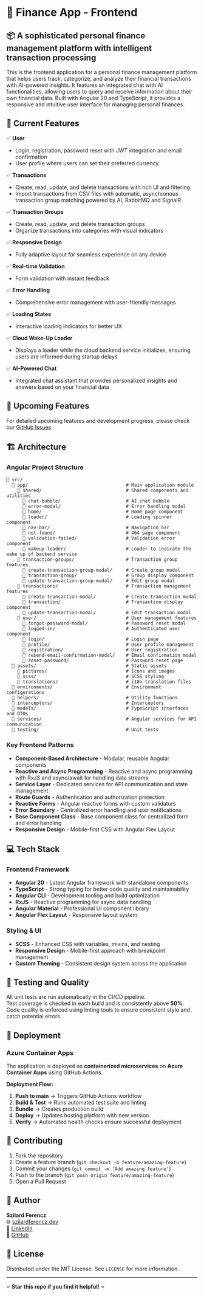 # 💼 Finance App - Frontend

## 📦 A sophisticated personal finance management platform with intelligent transaction processing

This is the frontend application for a personal finance management platform that helps users track, categorize, and analyze their financial transactions with AI-powered insights. It features an integrated chat with AI functionalities, allowing users to query and receive information about their own financial data. Built with Angular 20 and TypeScript, it provides a responsive and intuitive user interface for managing personal finances.

## 🎯 Current Features

✅ **User**

- Login, registration, password reset with JWT integration and email confirmation
- User profile where users can set their preferred currency

✅ **Transactions**

- Create, read, update, and delete transactions with rich UI and filtering
- Import transactions from CSV files with automatic, asynchronous transaction group matching powered by AI, RabbitMQ and SignalR

✅ **Transaction Groups**

- Create, read, update, and delete transaction groups
- Organize transactions into categories with visual indicators

✅ **Responsive Design**

- Fully adaptive layout for seamless experience on any device

✅ **Real-time Validation**

- Form validation with instant feedback

✅ **Error Handling**

- Comprehensive error management with user-friendly messages

✅ **Loading States**

- Interactive loading indicators for better UX

✅ **Cloud Wake-Up Loader**

- Displays a loader while the cloud backend service initializes, ensuring users are informed during startup delays

✅ **AI-Powered Chat**

- Integrated chat assistant that provides personalized insights and answers based on your financial data

## 🔮 Upcoming Features

For detailed upcoming features and development progress, please check our [GitHub Issues](https://github.com/Sziszka90/FinanceApp.Frontend/issues).

## 🏗️ Architecture

### **Angular Project Structure**

```
📁 src/
  📁 app/                                    # Main application module
    📁 shared/                               # Shared components and utilities
      📁 chat-bubble/                        # AI chat bubble
      📁 error-modal/                        # Error handling modal
      📁 home/                               # Home page component
      📁 loader/                             # Loading spinner component
      📁 nav-bar/                            # Navigation bar
      📁 not-found/                          # 404 page component
      📁 validation-failed/                  # Validation error component
      📁 wakeup-loader/                      # Loader to indicate the wake up of backend service
    📁 transaction-groups/                   # Transaction group features
      📁 create-transaction-group-modal/     # Create group modal
      📁 transaction-group/                  # Group display component
      📁 update-transaction-group-modal/     # Edit group modal
    📁 transactions/                         # Transaction management features
      📁 create-transaction-modal/           # Create transaction modal
      📁 transaction/                        # Transaction display component
      📁 update-transaction-modal/           # Edit transaction modal
    📁 user/                                 # User management features
      📁 forgot-password-modal/              # Password reset modal
      📁 logged-in/                          # Authenticated user component
      📁 login/                              # Login page
      📁 profile/                            # User profile management
      📁 registration/                       # User registration
      📁 resend-email-confirmation-modal/    # Email confirmation modal
      📁 reset-password/                     # Password reset page
  📁 assets/                                 # Static assets
    📁 pictures/                             # Icons and images
    📁 scss/                                 # SCSS styling
    📁 translations/                         # i18n translation files
  📁 environments/                           # Environment configurations
  📁 helpers/                                # Utility functions
  📁 interceptors/                           # Interceptors
  📁 models/                                 # TypeScript interfaces and DTOs
  📁 services/                               # Angular services for API communication
  📁 testing/                                # Unit tests
```

### **Key Frontend Patterns**

- **Component-Based Architecture** - Modular, reusable Angular components
- **Reactive and Async Programming** - Reactive and async programming with RxJS and async/await for handling data streams
- **Service Layer** - Dedicated services for API communication and state management
- **Route Guards** - Authentication and authorization protection
- **Reactive Forms** - Angular reactive forms with custom validators
- **Error Boundary** - Centralized error handling and user notifications
- **Base Component Class** - Base component class for centralized form and error handling
- **Responsive Design** - Mobile-first CSS with Angular Flex Layout

## 💻 Tech Stack

### **Frontend Framework**

- **Angular 20** - Latest Angular framework with standalone components
- **TypeScript** - Strong typing for better code quality and maintainability
- **Angular CLI** - Development tooling and build optimization
- **RxJS** - Reactive programming for async data handling
- **Angular Material** - Professional UI component library
- **Angular Flex Layout** - Responsive layout system

### **Styling & UI**

- **SCSS** - Enhanced CSS with variables, mixins, and nesting
- **Responsive Design** - Mobile-first approach with breakpoint management
- **Custom Theming** - Consistent design system across the application


## 🧪 Testing and Quality

All unit tests are run automatically in the CI/CD pipeline.  
Test coverage is checked in each build and is consistently above **50%**.
Code quality is enforced using linting tools to ensure consistent style and catch potential errors.

## 🚀 Deployment

### **Azure Container Apps**

The application is deployed as **containerized microservices** on **Azure Container Apps** using GitHub Actions.

**Deployment Flow:**

1. **Push to main** → Triggers GitHub Actions workflow
2. **Build & Test** → Runs automated test suite and linting
3. **Bundle** → Creates production build
4. **Deploy** → Updates hosting platform with new version
5. **Verify** → Automated health checks ensure successful deployment

## 🤝 Contributing

1. Fork the repository
2. Create a feature branch (`git checkout -b feature/amazing-feature`)
3. Commit your changes (`git commit -m 'Add amazing feature'`)
4. Push to the branch (`git push origin feature/amazing-feature`)
5. Open a Pull Request

## 👤 Author

**Szilard Ferencz**  
🌐 [szilardferencz.dev](https://www.szilardferencz.dev)  
💼 [LinkedIn](https://www.linkedin.com/in/szilard-ferencz/)  
🐙 [GitHub](https://github.com/Sziszka90)

## 📄 License

Distributed under the MIT License. See `LICENSE` for more information.

---

⭐ **Star this repo if you find it helpful!** ⭐
